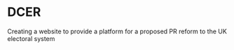 # DCER
Creating a website to provide a platform for a proposed PR reform to the UK electoral system
